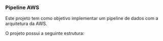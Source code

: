 ### Pipeline AWS

Este projeto tem como objetivo implementar um pipeline de dados com a arquitetura da AWS.

O projeto possui a seguinte estrutura: 
